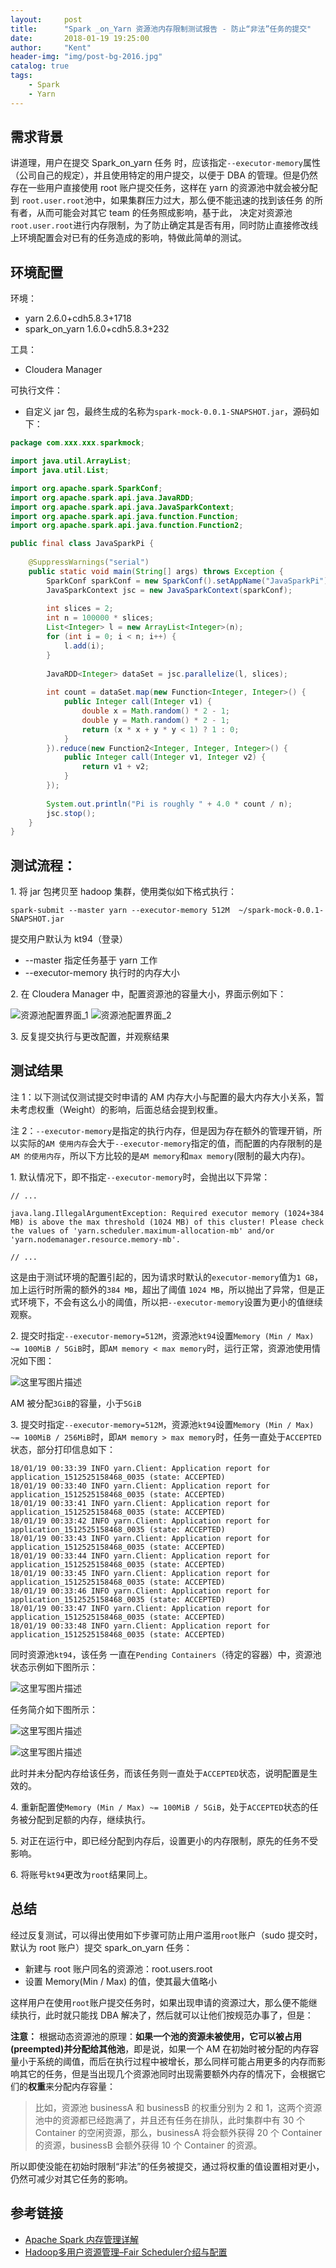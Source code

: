 ```yaml
---
layout:     post
title:      "Spark _on_Yarn 资源池内存限制测试报告 - 防止“非法”任务的提交"
date:       2018-01-19 19:25:00
author:     "Kent"
header-img: "img/post-bg-2016.jpg"
catalog: true
tags:
    - Spark
    - Yarn
---
```


## 需求背景

讲道理，用户在提交 Spark_on_yarn 任务 时，应该指定`--executor-memory`属性（公司自己的规定），并且使用特定的用户提交，以便于 DBA 的管理。但是仍然存在一些用户直接使用 root 账户提交任务，这样在 yarn 的资源池中就会被分配到 `root.user.root`池中，如果集群压力过大，那么便不能迅速的找到该任务 的所有者，从而可能会对其它 team 的任务照成影响，基于此， 决定对资源池`root.user.root`进行内存限制，为了防止确定其是否有用，同时防止直接修改线上环境配置会对已有的任务造成的影响，特做此简单的测试。

## 环境配置

环境：
- yarn 2.6.0+cdh5.8.3+1718 
- spark_on_yarn 1.6.0+cdh5.8.3+232 

工具：
- Cloudera Manager

可执行文件：
- 自定义 jar 包，最终生成的名称为`spark-mock-0.0.1-SNAPSHOT.jar`，源码如下：

```java
package com.xxx.xxx.sparkmock;

import java.util.ArrayList;
import java.util.List;

import org.apache.spark.SparkConf;
import org.apache.spark.api.java.JavaRDD;
import org.apache.spark.api.java.JavaSparkContext;
import org.apache.spark.api.java.function.Function;
import org.apache.spark.api.java.function.Function2;

public final class JavaSparkPi {
	
	@SuppressWarnings("serial")
	public static void main(String[] args) throws Exception {
		SparkConf sparkConf = new SparkConf().setAppName("JavaSparkPi");
		JavaSparkContext jsc = new JavaSparkContext(sparkConf);
		
		int slices = 2;
		int n = 100000 * slices;
		List<Integer> l = new ArrayList<Integer>(n);
		for (int i = 0; i < n; i++) {
			l.add(i);
		}
		
		JavaRDD<Integer> dataSet = jsc.parallelize(l, slices);
		
		int count = dataSet.map(new Function<Integer, Integer>() {
			public Integer call(Integer v1) {
				double x = Math.random() * 2 - 1;
				double y = Math.random() * 2 - 1;
				return (x * x + y * y < 1) ? 1 : 0;
			}
		}).reduce(new Function2<Integer, Integer, Integer>() {
			public Integer call(Integer v1, Integer v2) {
				return v1 + v2;
			}
		});
		
		System.out.println("Pi is roughly " + 4.0 * count / n);
		jsc.stop();
	}
}

```

## 测试流程：

1\. 将 jar 包拷贝至 hadoop 集群，使用类似如下格式执行：

```
spark-submit --master yarn --executor-memory 512M  ~/spark-mock-0.0.1-SNAPSHOT.jar
```

提交用户默认为 kt94（登录）

- --master 指定任务基于 yarn 工作
- --executor-memory 执行时的内存大小
 
2\. 在 Cloudera Manager 中，配置资源池的容量大小，界面示例如下：

![资源池配置界面_1](http://img.blog.csdn.net/20180119191806967?watermark/2/text/aHR0cDovL2Jsb2cuY3Nkbi5uZXQvdDg5NDY5MDIzMA==/font/5a6L5L2T/fontsize/400/fill/I0JBQkFCMA==/dissolve/70/gravity/SouthEast)
![资源池配置界面_2](http://img.blog.csdn.net/20180119191941012?watermark/2/text/aHR0cDovL2Jsb2cuY3Nkbi5uZXQvdDg5NDY5MDIzMA==/font/5a6L5L2T/fontsize/400/fill/I0JBQkFCMA==/dissolve/70/gravity/SouthEast)

3\. 反复提交执行与更改配置，并观察结果

## 测试结果

注 1：以下测试仅测试提交时申请的 AM 内存大小与配置的最大内存大小关系，暂未考虑权重（Weight）的影响，后面总结会提到权重。

注 2：`--executor-memory`是指定的执行内存，但是因为存在额外的管理开销，所以实际的`AM 使用内存`会大于`--executor-memory`指定的值，而配置的内存限制的是`AM 的使用内存`，所以下方比较的是`AM memory`和`max memory`(限制的最大内存)。

1\. 默认情况下，即不指定`--executor-memory`时，会抛出以下异常：

```
// ...

java.lang.IllegalArgumentException: Required executor memory (1024+384 MB) is above the max threshold (1024 MB) of this cluster! Please check the values of 'yarn.scheduler.maximum-allocation-mb' and/or 'yarn.nodemanager.resource.memory-mb'.

// ...
```

这是由于测试环境的配置引起的，因为请求时默认的`executor-memory`值为`1 GB`，加上运行时所需的额外的`384 MB`，超出了阈值 `1024 MB`，所以抛出了异常，但是正式环境下，不会有这么小的阈值，所以把`--executor-memory`设置为更小的值继续观察。

2\. 提交时指定`--executor-memory=512M`，资源池`kt94`设置`Memory (Min / Max) ~= 100MiB / 5GiB`时，即`AM memory < max memory`时，运行正常，资源池使用情况如下图：  

![这里写图片描述](http://img.blog.csdn.net/20180119192028594?watermark/2/text/aHR0cDovL2Jsb2cuY3Nkbi5uZXQvdDg5NDY5MDIzMA==/font/5a6L5L2T/fontsize/400/fill/I0JBQkFCMA==/dissolve/70/gravity/SouthEast)

AM 被分配`3GiB`的容量，小于`5GiB`

3\. 提交时指定`--executor-memory=512M`，资源池`kt94`设置`Memory (Min / Max) ~= 100MiB / 256MiB`时，即`AM memory > max memory`时，任务一直处于`ACCEPTED`状态，部分打印信息如下：

```
18/01/19 00:33:39 INFO yarn.Client: Application report for application_1512525158468_0035 (state: ACCEPTED)
18/01/19 00:33:40 INFO yarn.Client: Application report for application_1512525158468_0035 (state: ACCEPTED)
18/01/19 00:33:41 INFO yarn.Client: Application report for application_1512525158468_0035 (state: ACCEPTED)
18/01/19 00:33:42 INFO yarn.Client: Application report for application_1512525158468_0035 (state: ACCEPTED)
18/01/19 00:33:43 INFO yarn.Client: Application report for application_1512525158468_0035 (state: ACCEPTED)
18/01/19 00:33:44 INFO yarn.Client: Application report for application_1512525158468_0035 (state: ACCEPTED)
18/01/19 00:33:45 INFO yarn.Client: Application report for application_1512525158468_0035 (state: ACCEPTED)
18/01/19 00:33:46 INFO yarn.Client: Application report for application_1512525158468_0035 (state: ACCEPTED)
18/01/19 00:33:47 INFO yarn.Client: Application report for application_1512525158468_0035 (state: ACCEPTED)
18/01/19 00:33:48 INFO yarn.Client: Application report for application_1512525158468_0035 (state: ACCEPTED)
```

同时资源池`kt94`，该任务 一直在`Pending Containers`（待定的容器）中，资源池状态示例如下图所示：

![这里写图片描述](http://img.blog.csdn.net/20180119192101112?watermark/2/text/aHR0cDovL2Jsb2cuY3Nkbi5uZXQvdDg5NDY5MDIzMA==/font/5a6L5L2T/fontsize/400/fill/I0JBQkFCMA==/dissolve/70/gravity/SouthEast)

任务简介如下图所示：

![这里写图片描述](http://img.blog.csdn.net/20180119192115732?watermark/2/text/aHR0cDovL2Jsb2cuY3Nkbi5uZXQvdDg5NDY5MDIzMA==/font/5a6L5L2T/fontsize/400/fill/I0JBQkFCMA==/dissolve/70/gravity/SouthEast)

![这里写图片描述](http://img.blog.csdn.net/20180119192124061?watermark/2/text/aHR0cDovL2Jsb2cuY3Nkbi5uZXQvdDg5NDY5MDIzMA==/font/5a6L5L2T/fontsize/400/fill/I0JBQkFCMA==/dissolve/70/gravity/SouthEast)

此时并未分配内存给该任务，而该任务则一直处于`ACCEPTED`状态，说明配置是生效的。

4\. 重新配置使`Memory (Min / Max) ~= 100MiB / 5GiB`，处于`ACCEPTED`状态的任务被分配到足额的内存，继续执行。

5\. 对正在运行中，即已经分配到内存后，设置更小的内存限制，原先的任务不受影响。

6\. 将账号`kt94`更改为`root`结果同上。

## 总结

经过反复测试，可以得出使用如下步骤可防止用户滥用`root`账户（sudo 提交时，默认为 root 账户）提交 spark_on_yarn 任务：

- 新建与 root 账户同名的资源池：root.users.root
- 设置 Memory(Min / Max) 的值，使其最大值略小

这样用户在使用`root`账户提交任务时，如果出现申请的资源过大，那么便不能继续执行，此时就只能找 DBA 解决了，然后就可以让他们按规范办事了，但是：

**注意：** 根据动态资源池的原理：**如果一个池的资源未被使用，它可以被占用(preempted)并分配给其他池**，即是说，如果一个 AM 在初始时被分配的内存容量小于系统的阈值，而后在执行过程中被增长，那么同样可能占用更多的内存而影响其它的任务，但是当出现几个资源池同时出现需要额外内存的情况下，会根据它们的**权重**来分配内存容量：

> 比如，资源池 businessA 和 businessB 的权重分别为 2 和 1，这两个资源池中的资源都已经跑满了，并且还有任务在排队，此时集群中有 30 个 Container 的空闲资源，那么，businessA 将会额外获得 20 个 Container 的资源，businessB 会额外获得 10 个 Container 的资源。

所以即使没能在初始时限制“非法”的任务被提交，通过将权重的值设置相对更小，仍然可减少对其它任务的影响。

## 参考链接

- [Apache Spark 内存管理详解](https://www.ibm.com/developerworks/cn/analytics/library/ba-cn-apache-spark-memory-management/index.html)
- [Hadoop多用户资源管理–Fair Scheduler介绍与配置](http://lxw1234.com/archives/2015/10/536.htm)

